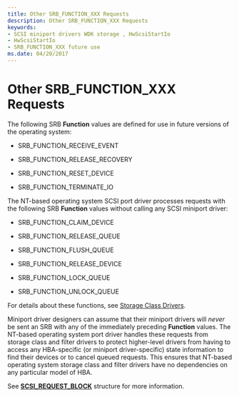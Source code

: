 ```yaml
---
title: Other SRB_FUNCTION_XXX Requests
description: Other SRB_FUNCTION_XXX Requests
keywords:
- SCSI miniport drivers WDK storage , HwScsiStartIo
- HwScsiStartIo
- SRB_FUNCTION_XXX future use
ms.date: 04/20/2017
---
```


# Other SRB_FUNCTION_XXX Requests

The following SRB **Function** values are defined for use in future versions of the operating system:

- SRB_FUNCTION_RECEIVE_EVENT

- SRB_FUNCTION_RELEASE_RECOVERY

- SRB_FUNCTION_RESET_DEVICE

- SRB_FUNCTION_TERMINATE_IO

The NT-based operating system SCSI port driver processes requests with the following SRB **Function** values without calling any SCSI miniport driver:

- SRB_FUNCTION_CLAIM_DEVICE

- SRB_FUNCTION_RELEASE_QUEUE

- SRB_FUNCTION_FLUSH_QUEUE

- SRB_FUNCTION_RELEASE_DEVICE

- SRB_FUNCTION_LOCK_QUEUE

- SRB_FUNCTION_UNLOCK_QUEUE

For details about these functions, see [Storage Class Drivers](introduction-to-storage-class-drivers.md).

Miniport driver designers can assume that their miniport drivers will *never* be sent an SRB with any of the immediately preceding **Function** values. The NT-based operating system port driver handles these requests from storage class and filter drivers to protect higher-level drivers from having to access any HBA-specific (or miniport driver-specific) state information to find their devices or to cancel queued requests. This ensures that NT-based operating system storage class and filter drivers have no dependencies on any particular model of HBA.

See [**SCSI_REQUEST_BLOCK**](/windows-hardware/drivers/ddi/srb/ns-srb-_scsi_request_block) structure for more information.
